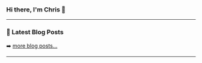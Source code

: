 ### Hi there, I'm Chris 👋




---

### 📕 Latest Blog Posts

<!-- BLOG-POST-LIST:START -->

<!-- BLOG-POST-LIST:END -->

➡️ [more blog posts...](https://dev.to/chris_mckelt)

---


[website]: https://mckelt.com
[blog]: http://blog.mckelt.com
[twitter]: https://twitter.com/chris_mckelt
[linkedin]: https://linkedin.com/in/chris_mckelt
